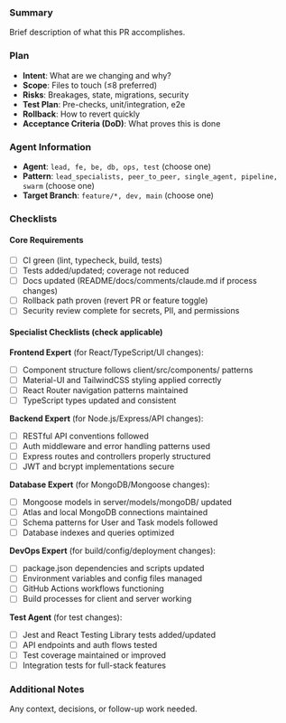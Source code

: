### Summary

Brief description of what this PR accomplishes.

### Plan

- **Intent**: What are we changing and why?
- **Scope**: Files to touch (≤8 preferred)
- **Risks**: Breakages, state, migrations, security
- **Test Plan**: Pre-checks, unit/integration, e2e
- **Rollback**: How to revert quickly
- **Acceptance Criteria (DoD)**: What proves this is done

### Agent Information

- **Agent**: `lead, fe, be, db, ops, test` (choose one)
- **Pattern**: `lead_specialists, peer_to_peer, single_agent, pipeline, swarm` (choose one)
- **Target Branch**: `feature/*, dev, main` (choose one)

### Checklists

#### Core Requirements

- [ ] CI green (lint, typecheck, build, tests)
- [ ] Tests added/updated; coverage not reduced
- [ ] Docs updated (README/docs/comments/claude.md if process changes)
- [ ] Rollback path proven (revert PR or feature toggle)
- [ ] Security review complete for secrets, PII, and permissions

#### Specialist Checklists (check applicable)

**Frontend Expert** (for React/TypeScript/UI changes):

- [ ] Component structure follows client/src/components/ patterns
- [ ] Material-UI and TailwindCSS styling applied correctly
- [ ] React Router navigation patterns maintained
- [ ] TypeScript types updated and consistent

**Backend Expert** (for Node.js/Express/API changes):

- [ ] RESTful API conventions followed
- [ ] Auth middleware and error handling patterns used
- [ ] Express routes and controllers properly structured
- [ ] JWT and bcrypt implementations secure

**Database Expert** (for MongoDB/Mongoose changes):

- [ ] Mongoose models in server/models/mongoDB/ updated
- [ ] Atlas and local MongoDB connections maintained
- [ ] Schema patterns for User and Task models followed
- [ ] Database indexes and queries optimized

**DevOps Expert** (for build/config/deployment changes):

- [ ] package.json dependencies and scripts updated
- [ ] Environment variables and config files managed
- [ ] GitHub Actions workflows functioning
- [ ] Build processes for client and server working

**Test Agent** (for test changes):

- [ ] Jest and React Testing Library tests added/updated
- [ ] API endpoints and auth flows tested
- [ ] Test coverage maintained or improved
- [ ] Integration tests for full-stack features

### Additional Notes

Any context, decisions, or follow-up work needed.